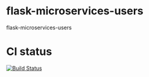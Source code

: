 # flask-microservices-users
flask-microservices-users



# CI status
[![Build Status](https://travis-ci.org/cnych/flask-microservices-users.svg?branch=master)](https://travis-ci.org/cnych/flask-microservices-users)
